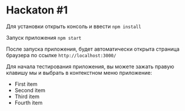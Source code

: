 # Hackaton #1

Для установки открыть консоль и ввести
```npm install```

Запуск приложения ```npm start```

После запуска приложения, будет автоматически открыта страница браузера по ссылке ```http://localhost:3000/```

Для начала тестирования приложения, вы можете зажать правую клавишу мы и выбрать в контекстном меню приложение:
* First item
* Second item
* Third item
* Fourth item
